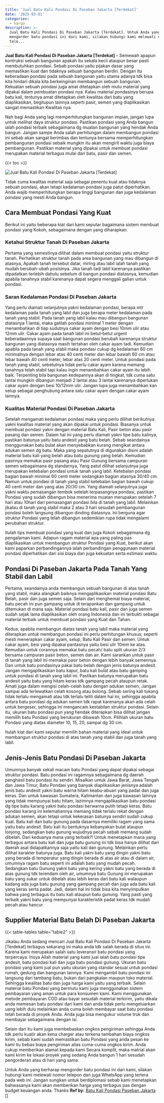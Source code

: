 ```yaml
---
title: 'Jual Batu Kali Pondasi Di Paseban Jakarta [Terdekat]'
date: '2025-03-01'
categories:
  - harga
description: >-
  Jual Batu Kali Pondasi Di Paseban Jakarta [Terdekat]. Untuk Anda yang berharap
  mengorder batu pondasi ini dari kami, silakan hubungi kami melewati nomor
  tele...
---
```


**Jual Batu Kali Pondasi Di Paseban Jakarta \[Terdekat\]** – Semewah apapun kontruksi sebuah bangunan apakah itu sekala kecil ataupun besar pasti membutuhkan pondasi. Sebab pondasi yaitu pijakan dasar yang memastikan kuat dan tidaknya sebuah bangunan berdiri. Dengan itu keberadaan pondasi pada sebuah bangunan yaitu utama adanya tdk bisa kita hindari dikala kita berkeinginan membangun sebuah bangunan. Kekuatan sebuah pondasi juga amat ditetapkan oleh mutu material yang dipakai dalam pembuatan pondasi nya. Kalau material pondasinya berupa batu kali, tentunya amat ditetapkan oleh kwalitas dari batu yang diaplikasikan, begitupun lainnya seperti pasir, semen yang diaplikasikan sangat memastikan Kwalitas nya.

Nah bagi Anda yang lagi memperhitungkan bangunan impian, jangan lupa untuk melihat daya struktur pondasi. Pastikan pondasi yang Anda bangun ialah pondasi terbaik sebagaimana dg muatan bangunan yang hendak Anda bangun. Jangan sampe Anda salah perhitungan dalam membangun pondasi ini sebab akan sangat berimbas dan tentunya bersama memperhitungkan pembangunan pondasi sebaik mungkin itu akan mengirit waktu juga biaya pembangunan. Pastikan material yang dipakai untuk membuat pondasi merupakan material terbagus mulai dari batu, pasir dan semen.

{{< toc >}}

![Jual Batu Kali Pondasi Di Paseban Jakarta [Terdekat]](/images/jual-batu-kali-34.png)

Tidak cuma kwalitas material saja sebagai penentu kuat atau tidaknya sebuah pondasi, akan tetapi kedalaman pondasi juga patut diperhatikan. Anda wajib memperhitungkan berapa tinggi bangunan dan juga kedalaman pondasi yang mesti Anda bangun.

## Cara Membuat Pondasi Yang Kuat

Berikut ini yaitu beberapa kiat dari kami seputar bagaimana sistem membuat pondasi yang Kokoh, sebagaimana dengan yang diharapkan.

### Ketahui Struktur Tanah Di Paseban Jakarta

Pertama yang semestinya dilihat dalam membuat pondasi yaitu struktur tanah. Perhatikan struktur tanah pada area bangunan yang mau dibangun di atasnya, Apakah tanah tersebut datar, miring atau labil ialah tanah yang mudah berubah-ubah posisinya. Jika tanah tadi labil karenanya pastikan dipadatkan terlebih dahulu sebelum di bangun pondasi diatasnya, kemudian apabila tanahnya stabil karenanya dapat segera menggali galian untuk pondasi.

### Saran Kedalaman Pondasi Di Paseban Jakarta

Yang perlu diamati selanjutnya yakni kedalaman pondasi, berapa mtr kedalaman pada tanah yang labil dan juga berapa meter kedalaman pada tanah yang stabil. Pada tanah yang labil kalau mau dibangun bangunan diatasnya 1 lantai, maka galilah pondasi minimal 1 meter dengan menambahkan di tiap sudutnya cakar ayam dengan besi 10mm ulir atau 12mm ulir. Cakar ayam pada tanah labil ini betul-betul urgent keberadaannya supaya saat bangunan pondasi berubah karenanya struktur bangunan yang diatasnya masih tertahan oleh cakar ayam tadi. Kemudian apabila pada tanah yang stabil maka pondasi cukup dg kedalaman 60 cm minimalnya dengan lebar atas 40 centi meter dan lebar bawah 60 cm atau lebar bawah 40 centi meter, lebar atas 20 centi meter. Untuk pondasi pada tanah yang stabil, sebetulnya tidak perlu cakar ayam karena memang tanahnya telah stabil tapi kalau ingin menambahkan cakar ayam itu lebih baik. Terpenting bila bangunan kedepannya akan di tingkat, tdk cuma satu lantai mungkin dibangun menjadi 2 lantai atau 3 lantai karenanya diperlukan cakar ayam dengan besi 10/12mm ulir. Jangan lupa juga menambahkan kan selup sebagai penghubung antara satu cakar ayam dengan cakar ayam lainnya.

### Kualitas Material Pondasi Di Paseban Jakarta

Setelah mengamati kedalaman pondasi maka yang perlu dilihat berikutnya yakni kwalitas material yang akan dipakai untuk pondasi. Biasanya untuk membuat pondasi yakni dengan material Batu Kali, Pasir beton atau pasir pasang dan semen. Dalam hal ini yang perlu diamati yakni tipe batu kalinya, pastikan batunya yaitu batu andesit yang batu belah. Sebab seandainya menggunakan batu bulat akan menyebabkan kurang mengikat antara adukan semen dg batu. Maka yang sepatutnya di digunakan disini adalah material batu kali yang belah atau batu gunung yang belah. Kemudian pasirnya memakai pasir pasang atau Pasir Gunung bersama campuran semen sebagaimana dg standarnya, Yang patut dilihat selanjutnya juga merupakan ketebalan pondasi untuk tanah yang labil. Ketebalan pondasi bagian bawah minimal 60 centi meter sedangkan bagian atasnya 30/40 cm. Namun untuk pondasi di tanah yang stabil ketebalan bagian bawah cukup 40 centi meter dan yang atas 20/30 cm. Yang diamati selanjutnya juga yakni waktu pemasangan tembok setelah terpasangnya pondasi, pastikan Pondasi yang sudah dibangun bisa menerima muatan merupakan setelah 7 hari atau 10hari dari pemasangan pondasi bila di tanah yang labil. Melainkan jikalau di tanah yang stabil maka 2 atau 3 hari sesudah pembangunan pondasi boleh langsung dibangun dinding diatasnya. Ini berguna agar struktur Pondasi yang telah dibangun sedemikian rupa tidak mengalami perubahan struktur.

Itulah tips membuat pondasi yang kuat dan juga Kokoh sebagaimana dg pengalaman kami. Adapun ragam material apa yang paling pas diaplikasikan untuk membangun struktur Pondasi yang Kuat, berikut akan kami paparkan perbandingannya ialah perbandingan penggunaan material pondasi diperhatikan dari sisi biaya dan juga kekuatan serta estimasi waktu.

## Pondasi Di Paseban Jakarta Pada Tanah Yang Stabil dan Labil

Pertama, seandainya anda membangun sebuah bangunan di atas tanah yang stabil, maka alangkah baiknya mengaplikasikan material pondasi Batu Belah, pasir dan juga semen saja. Selain dari menghemat biaya material, batu pecah ini pun gampang untuk di terapankan dan gampang untuk ditemukan di mana saja. Material pondasi batu kali, pasir dan juga semen sudah sejak lama diaplikasikan oleh orang Indonesia dan ini terbukti sebagai material terbaik untuk membuat pondasi yang Kuat dan Tahan.

Kedua, apabila membangun diatas tanah yang labil maka material yang diterapkan untuk membangun pondasi ini perlu perhitungan khusus; seperti mesti menerapkan cakar ayam, selup, Batu Kali Pasir dan semen. Untuk cakar ayam, besi yang dipakai pantasnya yaitu besi ulir 10mm ke atas. Kemudian untuk corannya memakai batu pecah/ batu split ukuran 2/3 bersama campuran pasir beton, semen dan air. Kami sarankan untuk pasir di tanah yang labil ini memakai pasir beton dengan lebih banyak semennya. Dan untuk batu pondasinya pakai batu belah dengan jenis batunya andesit. Jangan mengaplikasikan batu kapur, batu kali bulat atau batu gamping untuk pondasi di tanah yang labil ini. Pastikan batunya merupakan batu andesit yaitu batu yang hitam keras tdk gampang pecah ataupun retak. Amati juga dalam mengisi celah-celah batu dengan adukan semen, Jangan sampai ada terlewatkan celah kosong atau bolong. Sebab sering kali tukang tidak terlalu mengamati atau tdk terlalu teliti dalam hal ini, sehingga apabila antara batu pondasi dg adukan semen tdk rapat karenanya akan ada celah untuk bergeser, sehingga ini mengancam kestabilan struktur pondasi. Selain itu, ukuran batu pondasi pun yang hendak diterapkan bisa dilihat jangan memilih batu Pondasi yang berukuran dibawah 10cm. Pilihlah ukuran batu Pondasi yang diatas diameter 10, 15, 20, sampai dg 30 cm.

Itulah kiat dari kami seputar memilih bahan material yang ideal untuk membangun struktur pondasi di atas tanah yang stabil dan juga tanah yang labil.

## Jenis-Jenis Batu Pondasi Di Paseban Jakarta

Umumnya banyak sekali macam batu Pondasi yang dapat dipakai sebagai struktur pondasi. Batu pondasi ini ragamnya sebagaimana dg daerah penghasil batu pondasi itu sendiri. Misalkan untuk Jawa Barat, Jawa Tengah dan Jawa Timur, Batu Pondasi yang banyak diaplikasikan jenisnya adalah jenis batu andesit yakni batu warna hitam keabu-abuan yang padat dan juga keras. Dan untuk kawasan Sumatera, Kalimantan dan juga kawasan lainnya yang tidak mempunyai batu hitam, lazimnya mengaplikasikan batu pondasi dg tipe batu karang yakni batu pondasi berwarna putih tetapi keras. Batu pondasi karang ini kelemahannya memang tidak terlalu rekat dengan adukan semen, akan tetapi untuk kekerasan batunya sendiri sudah cukup kuat. Batu kali dan batu gunung pada dasarnya memiliki ragam yang sama yaitu batu andesit. Batu kali itu bentuknya kebanyakan bulat ataupun lonjong, sedangkan batu gunung wujudnya pecah sebab memang sudah dibelah. Dari keduanya mana yang terbaik?! Untuk menetapkan mana yang terbagus antara batu kali dan juga batu gunung ini tdk bisa hanya dilihat dari daerah asal didapatkannya saja yaitu kali dan gunung. Melainkan perlu dilihat karakter batunya juga. Batu kali yakni batu yang dingin yakni batu yang berada di temperatur yang dingin berada di atas air atau di dalam air, umumnya ragam batu seperti ini adalah batu yang mudah pecah. Sedangkan batu Gunung yakni batu yang kering yakni batu yang berada di atas gunung tdk terendam oleh air, umumnya batu Gunung ini merupakan batu yang sukar untuk dibelah atau lebih keras dari batu kali walaupun kadang ada juga batu gunung yang gampang pecah dan juga ada batu kali yang keras serta padat. Jadi, dalam hal ini tidak bisa kita menyimpulkan bahwa yang terbagus itu batu kali ataupun batu gunung. Yang pasti yang terbaik yakni batu yang mempunyai karakteristik padat keras tdk mudah pecah atau hancur.

## Supplier Material Batu Belah Di Paseban Jakarta

{{< table-tables table="table2" >}}

Jikalau Anda sedang mencari Jual Batu Kali Pondasi Di Paseban Jakarta \[Terdekat\] terbagus sekarang ini maka anda tdk salah berada di situs ini. Karena kami merupakan salah satu leveransir batu pondasi yang terpercaya. Insya Allah material yang kami jual ialah batu pondasi tipe andesit, batu pondasi kali dan juga batu pondasi gunung. Ukuran batu pondasi yang kami jual pun yaitu ukuran yang standar sesuai untuk pondasi rumah, gedung dan bangunan lainnya. Kami mengambil batu pondasi ini langsung dari tambang batu, bukan dari pangkalan maupun toko material. Sehingga kwalitas batu dan juga harga kami yaitu yang terbaik. Selain material batu Pondasi yang bermutu kami juga menggunakan sistem pembayaran yang aman untuk para konsumen kami. Kami menggunakan metode pembayaran COD atau bayar sesudah material terkirim, yaitu dikala anda memesan batu pondasi dari kami dan anda tidak perlu mengeluarkan uang lebih dulu melainkan anda cuma boleh membayar saat batu pondasi telah berada di proyek Anda. Anda juga bisa mengukur volume truk dan membayar sebagaimana dengan isi.

Selain dari itu kami juga membebaskan ongkos pengiriman sehingga Anda tdk perlu kuatir akan kena charger atau terkena tambahan biaya ongkos kirim, sebab kami sudah memastikan batu Pondasi yang anda pesan ke kami itu bebas biaya pengiriman alias cuma-cuma ongkos kirim. Anda cukup memberikan alamat kepada kami Secara komplit, maka matrial akan kami kirim ke lokasi proyek yang sedang Anda bangun 1 hari sesudah pengorderan atau di hari yang sama.

Untuk Anda yang berharap mengorder batu pondasi ini dari kami, silakan hubungi kami melewati nomor telepon dan juga WhatsApp yang tertera pada web ini. Jangan sungkan untuk berdiplomasi sebab kami menetapkan bahwasanya kami akan memberikan harga yang terbagus pas dengan budget keuangan anda. Thanks
**Ref by:** [Batu Kali Pondasi Paseban Jakarta []](https://id.wikipedia.org/wiki/Batu)
